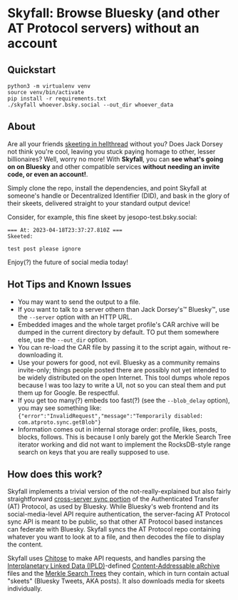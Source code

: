 # Skyfall: Browse Bluesky (and other AT Protocol servers) without an account

## Quickstart

```
python3 -m virtualenv venv
source venv/bin/activate
pip install -r requirements.txt
./skyfall whoever.bsky.social --out_dir whoever_data
```

## About

Are all your friends [skeeting in hellthread](https://knowyourmeme.com/memes/events/hellthread-hellrope-bluesky) without you? Does Jack Dorsey not think you're cool, leaving you stuck paying homage to other, lesser billionaires? Well, worry no more! With **Skyfall**, you can **see what's going on on Bluesky** and other compatible services **without needing an invite code, or even an account!**.

Simply clone the repo, install the dependencies, and point Skyfall at someone's handle or Decentralized Identifier (DID), and bask in the glory of their skeets, delivered straight to your standard output device!

Consider, for example, this fine skeet by jesopo-test.bsky.social: 

```
=== At: 2023-04-18T23:37:27.810Z ===
Skeeted:

test post please ignore

```

Enjoy(?) the future of social media today!

## Hot Tips and Known Issues

* You may want to send the output to a file.
* If you want to talk to a server othern than Jack Dorsey's™ Bluesky™, use the `--server` option with an HTTP URL.
* Embedded images and the whole target profile's CAR archive will be dumped in the current directory by default. TO put them somewhere else, use the `--out_dir` option.
* You can re-load the CAR file by passing it to the script again, without re-downloading it.
* Use your powers for good, not evil. Bluesky as a community remains invite-only; things people posted there are possibly not yet intended to be widely distributed on the open Internet. This tool dumps whole repos because I was too lazy to write a UI, not so you can steal them and put them up for Google. Be respectful.
* If you get too many(?) embeds too fast(?) (see the `--blob_delay` option), you may see something like: `{"error":"InvalidRequest","message":"Temporarily disabled: com.atproto.sync.getBlob"}`
* Information comes out in internal storage order: profile, likes, posts, blocks, follows. This is because I only barely got the Merkle Search Tree iterator working and did not want to implement the RocksDB-style range search on keys that you are really supposed to use.

## How does this work?

Skyfall implements a trivial version of the not-really-explained but also fairly straightforward [cross-server sync portion](https://atproto.com/lexicons/com-atproto-sync) of the Authenticated Transfer (AT) Protocol, as used by Bluesky. While Bluesky's web frontend and its social-media-level API require authentication, the server-facing AT Protocol sync API is meant to be public, so that other AT Protocol based instances can federate with Bluesky. Skyfall syncs the AT Protocol repo containing whatever you want to look at to a file, and then decodes the file to display the content.

Skyfall uses [Chitose](https://github.com/mnogu/chitose) to make API requests, and handles parsing the [Interplanetary Linked Data (IPLD)](https://ipld.io)-defined [Content-Addressable aRchive](https://ipld.io/specs/transport/car/carv1/) files and the [Merkle Search Trees](https://atproto.com/specs/atp#repo-data-layout) they contain, which in turn contain actual "skeets" (Bluesky Tweets, AKA posts). It also downloads media for skeets individually.
